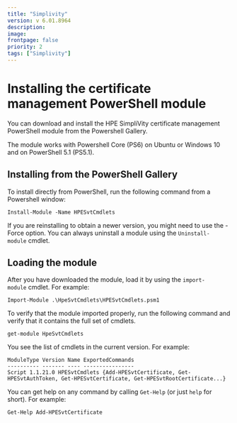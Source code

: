 ```yaml
---
title: "Simplivity"
version: v 6.01.8964
description:
image: 
frontpage: false
priority: 2
tags: ["Simplivity"]
---
```


Installing the certificate management PowerShell module
=======================================================

You can download and install the HPE SimpliVity certificate management PowerShell module from the Powershell Gallery.

The module works with Powershell Core (PS6) on Ubuntu or Windows 10 and on PowerShell 5.1 (PS5.1).

Installing from the PowerShell Gallery
--------------------------------------

To install directly from PowerShell, run the following command from a Powershell window:

`Install-Module -Name HPESvtCmdlets`

If you are reinstalling to obtain a newer version, you might need to use the -Force option. You can always uninstall a module using the `Uninstall-module` cmdlet.

Loading the module
------------------

After you have downloaded the module, load it by using the `import-module` cmdlet. For example:

`Import-Module .\HpeSvtCmdlets\HPESvtCmdlets.psm1`

To verify that the module imported properly, run the following command and verify that it contains the full set of cmdlets.

`get-module HpeSvtCmdlets`

You see the list of cmdlets in the current version. For example:

```
ModuleType Version Name ExportedCommands
---------- ------- ---- ----------------
Script 1.1.21.0 HPESvtCmdlets {Add-HPESvtCertificate, Get-HPESvtAuthToken, Get-HPESvtCertificate, Get-HPESvtRootCertificate...}
```

You can get help on any command by calling `Get-Help` (or just `help` for short). For example:

`Get-Help Add-HPESvtCertificate`
